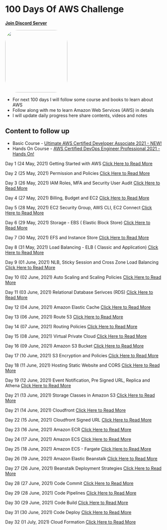 # 100 Days Of AWS Challenge
**[Join Discord Server](https://discord.gg/neuKDrJ)**

<a href="https://www.youtube.com/watch?v=77XaHwNxH68">
<img src="https://i3.ytimg.com/vi/77XaHwNxH68/hqdefault.jpg" align="center" width="200" style="border-radius:40px" />
</a>

- For next 100 days I will follow some course and books to learn about AWS
- Follow along with me to learn Amazon Web Services (AWS) in details
- I will update daily progress here share contents, videos and notes

## Content to follow up
- Basic Course - [Ultimate AWS Certified Developer Associate 2021 - NEW!](https://www.udemy.com/course/aws-certified-developer-associate-dva-c01/)
- Hands On Course - [AWS Certified DevOps Engineer Professional 2021 - Hands On!](https://www.udemy.com/course/aws-certified-devops-engineer-professional-hands-on/)

Day 1 (24 May, 2021) Getting Started with AWS [Click Here to Read More](/Day-001-100DaysOfAWS.md)

Day 2 (25 May, 2021) Permission and Policies [Click Here to Read More](/Day-002-100DaysOfAWS.md)

Day 3 (26 May, 2021) IAM Roles, MFA and Security User Audit [Click Here to Read More](/Day-003-100DaysOfAWS.md)

Day 4 (27 May, 2021) Billing, Budget and EC2 [Click Here to Read More](/Day-004-100DaysOfAWS.md)

Day 5 (28 May, 2021) EC2 Security Group, AWS CLI, EC2 Connect [Click Here to Read More](/Day-005-100DaysOfAWS.md)

Day 6 (29 May, 2021) Storage - EBS ( Elastic Block Store) [Click Here to Read More](/Day-006-100DaysOfAWS.md)

Day 7 (30 May, 2021) EFS and Instance Store [Click Here to Read More](/Day-007-100DaysOfAWS.md)

Day 8 (31 May, 2021) Load Balancing - ELB ( Classic and Application) [Click Here to Read More](/Day-008-100DaysOfAWS.md)

Day 9 (01 June, 2021) NLB, Sticky Session and Cross Zone Load Balancing [Click Here to Read More](/Day-009-100DaysOfAWS.md)

Day 10 (02 June, 2021) Auto Scaling and Scaling Policies [Click Here to Read More](/Day-010-100DaysOfAWS.md)

Day 11 (03 June, 2021) Relational Database Serivces (RDS) [Click Here to Read More](/Day-011-100DaysOfAWS.md)

Day 12 (04 June, 2021) Amazon Elastic Cache [Click Here to Read More](/Day-012-100DaysOfAWS.md)

Day 13 (06 June, 2021) Route 53 [Click Here to Read More](/Day-013-100DaysOfAWS.md)

Day 14 (07 June, 2021) Routing Policies [Click Here to Read More](/Day-014-100DaysOfAWS.md)

Day 15 (08 June, 2021) Virtual Private Cloud [Click Here to Read More](/Day-015-100DaysOfAWS.md)

Day 16 (09 June, 2021) Amazon S3 Bucket [Click Here to Read More](/Day-016-100DaysOfAWS.md)

Day 17 (10 June, 2021) S3 Encryption and Policies [Click Here to Read More](/Day-017-100DaysOfAWS.md)

Day 18 (11 June, 2021) Hosting Static Website and CORS [Click Here to Read More](/Day-018-100DaysOfAWS.md)

Day 19 (12 June, 2021) Event Notification, Pre Signed URL, Replica and Athena [Click Here to Read More](/Day-019-100DaysOfAWS.md)

Day 21 (13 June, 2021) Storage Classes in Amazon S3 [Click Here to Read More](/Day-020-100DaysOfAWS.md)

Day 21 (14 June, 2021) Cloudfront [Click Here to Read More](/Day-021-100DaysOfAWS.md)

Day 22 (15 June, 2021) Cloudfront Signed URL [Click Here to Read More](/Day-022-100DaysOfAWS.md)

Day 23 (16 June, 2021) Amazon ECR [Click Here to Read More](/Day-023-100DaysOfAWS.md)

Day 24 (17 June, 2021) Amazon ECS [Click Here to Read More](/Day-024-100DaysOfAWS.md)

Day 25 (18 June, 2021) Amazon ECS - Fargate [Click Here to Read More](/Day-025-100DaysOfAWS.md)

Day 26 (19 June, 2021) Amazon Elastic Beanstalk [Click Here to Read More](/Day-026-100DaysOfAWS.md)

Day 27 (26 June, 2021) Beanstalk Deployment Strategies [Click Here to Read More](/Day-027-100DaysOfAWS.md)

Day 28 (27 June, 2021) Code Commit [Click Here to Read More](/Day-028-100DaysOfAWS.md)

Day 29 (28 June, 2021) Code Pipelines [Click Here to Read More](/Day-029-100DaysOfAWS.md)

Day 30 (29 June, 2021) Code Build [Click Here to Read More](/Day-030-100DaysOfAWS.md)

Day 31 (30 June, 2021) Code Deploy [Click Here to Read More](/Day-031-100DaysOfAWS.md)

Day 32 ()1 July, 2021) Cloud Formation [Click Here to Read More](/Day-032-100DaysOfAWS.md)
